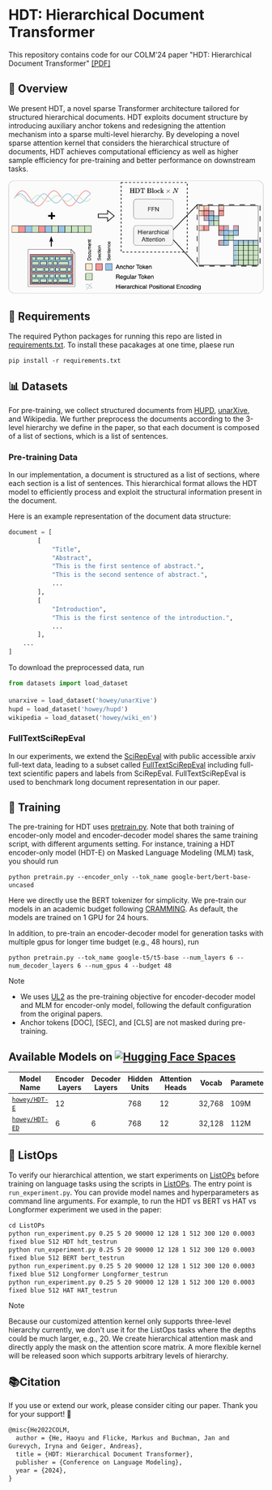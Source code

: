 # HDT: Hierarchical Document Transformer
This repository contains code for our COLM'24 paper "HDT: Hierarchical Document Transformer" [[PDF]]() 
##   📖 Overview
We present HDT, a novel sparse Transformer architecture tailored for structured hierarchical documents. HDT exploits document structure by introducing auxiliary anchor tokens and redesigning the attention mechanism into a sparse multi-level hierarchy. By developing a novel sparse attention kernel that considers the hierarchical structure of documents, HDT achieves computational efficiency as well as higher sample efficiency for pre-training and better performance on downstream tasks.  

![HDT](./assets/model_architecture.png)
## 🌟 Requirements
The required Python packages for running this repo are listed in [requirements.txt](./requirements.txt). To install these pacakages at one time, plaese run
```shell
pip install -r requirements.txt
```

## 📊 Datasets
For pre-training, we collect structured documents from [HUPD](https://huggingface.co/datasets/HUPD/hupd), [unarXive](https://github.com/IllDepence/unarXive), and Wikipedia. We further preprocess the documents according to the 3-level hierarchy we define in the paper, so that each document is composed of a list of sections, which is a list of sentences. 
### Pre-training Data

In our implementation, a document is structured as a list of sections, where each section is a list of sentences. This hierarchical format allows the HDT model to efficiently process and exploit the structural information present in the document.

Here is an example representation of the document data structure:

```python
document = [
        [
            "Title",
            "Abstract",
            "This is the first sentence of abstract.",
            "This is the second sentence of abstract.",
            ...
        ],
        [
            "Introduction",
            "This is the first sentence of the introduction.",
            ...
        ],
    ...
]
```

To download the preprocessed data, run

```python
from datasets import load_dataset

unarxive = load_dataset('howey/unarXive')
hupd = load_dataset('howey/hupd')
wikipedia = load_dataset('howey/wiki_en')
```

### FullTextSciRepEval
In our experiments, we extend the [SciRepEval](https://arxiv.org/pdf/2211.13308) with public accessible arxiv full-text data, leading to a subset called [FullTextSciRepEval](https://huggingface.co/datasets/howey/super_scirep) including full-text scientific papers and labels from SciRepEval. FullTextSciRepEval is used to benchmark long document representation in our paper.  

## 🚀 Training
The pre-training for HDT uses [pretrain.py](./pretrain.py). Note that both training of encoder-only model and encoder-decoder model shares the same training script, with different arguments setting. For instance, training a HDT encoder-only model (HDT-E) on Masked Language Modeling (MLM) task, you should run
```shell
python pretrain.py --encoder_only --tok_name google-bert/bert-base-uncased
```
Here we directly use the BERT tokenizer for simplicity. We pre-train our models in an academic budget following [CRAMMING](https://arxiv.org/abs/2212.14034). As default, the models are trained on 1 GPU for 24 hours. 

In addition, to pre-train an encoder-decoder model for generation tasks with multiple gpus for longer time budget (e.g., 48 hours), run   
```shell
python pretrain.py --tok_name google-t5/t5-base --num_layers 6 --num_decoder_layers 6 --num_gpus 4 --budget 48 
```
> [!NOTE]  
> - We uses [UL2](https://arxiv.org/abs/2205.05131) as the pre-training objective for encoder-decoder model and MLM for encoder-only model, following the default configuration from the original papers.
> - Anchor tokens [DOC], [SEC], and [CLS] are not masked during pre-training.

## Available Models on [![Hugging Face Spaces](https://img.shields.io/badge/%F0%9F%A4%97%20Hugging%20Face-Models-blue)](https://huggingface.co/howey)

| Model Name                                                                                            | Encoder Layers | Decoder Layers |  Hidden Units | Attention Heads | Vocab  | Parameters |
|-------------------------------------------------------------------------------------------------------|----------------|-----------|---------------|-----------------|--------|------------|
| [`howey/HDT-E`](https://huggingface.co/howey/HDT-E)                                                   | 12             |           | 768            | 12              | 32,768 | 109M       |
| [`howey/HDT-ED`](https://huggingface.co/howey/HDT-ED)                                               | 6              | 6              | 768       | 12              | 32,128 | 112M       |

## 🧩 ListOps
To verify our hierarchical attention, we start experiments on [ListOPs](https://arxiv.org/abs/1804.06028) before training on language tasks using the scripts in [ListOPs](./ListOPs). 
The entry point is `run_experiment.py`. You can provide model names and hyperparameters as command line arguments. 
For example, to run the HDT vs BERT vs HAT vs Longformer experiment we used in the paper:  
```shell
cd ListOPs
python run_experiment.py 0.25 5 20 90000 12 128 1 512 300 120 0.0003 fixed blue 512 HDT hdt_testrun
python run_experiment.py 0.25 5 20 90000 12 128 1 512 300 120 0.0003 fixed blue 512 BERT bert_testrun
python run_experiment.py 0.25 5 20 90000 12 128 1 512 300 120 0.0003 fixed blue 512 Longformer Longformer_testrun
python run_experiment.py 0.25 5 20 90000 12 128 1 512 300 120 0.0003 fixed blue 512 HAT HAT_testrun
```
> [!NOTE]
> Because our customized attention kernel only supports three-level hierarchy currently, we don't use it for the ListOps tasks where the depths could be much larger, e.g., 20. We create hierarchical attention mask and directly apply the mask on the attention score matrix. A more flexible kernel will be released soon which supports arbitrary levels of hierarchy.

## 📚Citation
If you use or extend our work, please consider citing our paper. Thank you for your support! 🥰
```
@misc{He2022COLM,
  author = {He, Haoyu and Flicke, Markus and Buchman, Jan and Gurevych, Iryna and Geiger, Andreas},
  title = {HDT: Hierarchical Document Transformer},
  publisher = {Conference on Language Modeling},
  year = {2024},
}
```

